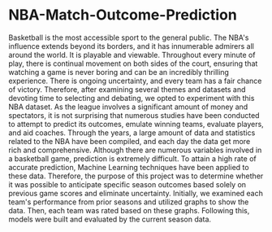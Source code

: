 # NBA-Match-Outcome-Prediction
  Basketball is the most accessible sport to the general public. The NBA's influence extends
beyond its borders, and it has innumerable admirers all around the world. It is playable and
viewable. Throughout every minute of play, there is continual movement on both sides of the
court, ensuring that watching a game is never boring and can be an incredibly thrilling
experience. There is ongoing uncertainty, and every team has a fair chance of victory.
Therefore, after examining several themes and datasets and devoting time to selecting and
debating, we opted to experiment with this NBA dataset.
  As the league involves a significant amount of money and spectators, it is not surprising that
numerous studies have been conducted to attempt to predict its outcomes, emulate winning
teams, evaluate players, and aid coaches. Through the years, a large amount of data and
statistics related to the NBA have been compiled, and each day the data get more rich and
comprehensive. Although  there are numerous variables involved in a basketball game,
prediction is extremely difficult. To attain a high rate of accurate prediction, Machine Learning
techniques have been applied to these data.
  Therefore, the purpose of this project
 was to determine whether it was possible to anticipate
specific season outcomes based solely on previous game scores and eliminate uncertainty.
Initially, we examined each team's performance from prior seasons and utilized graphs to show
the data. Then, each team was rated based on these graphs. Following this, models were built
and evaluated by the current season data.
